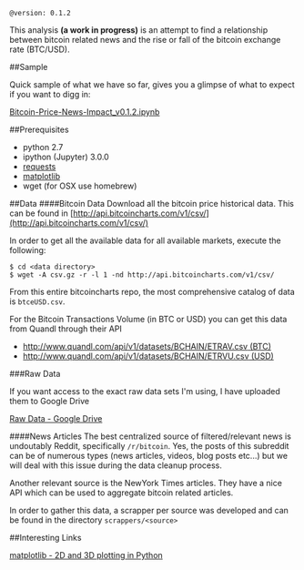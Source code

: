     @version: 0.1.2

This analysis **(a work in progress)** is an attempt to find a relationship between bitcoin related news and the rise or fall of the bitcoin exchange rate (BTC/USD).

##Sample

Quick sample of what we have so far, gives you a glimpse of what to expect if you want to digg in:

[Bitcoin-Price-News-Impact_v0.1.2.ipynb](http://nbviewer.ipython.org/github/Link-/bitcoin-manalysis/blob/master/data_analysis/Bitcoin-Price-News-Impact_v0.1.2.ipynb)

##Prerequisites

* python 2.7
* ipython (Jupyter) 3.0.0
* [requests](http://docs.python-requests.org/en/latest/)
* [matplotlib](http://matplotlib.org)
* wget (for OSX use homebrew)

##Data
####Bitcoin Data
Download all the bitcoin price historical data. This can be found in [http://api.bitcoincharts.com/v1/csv/](http://api.bitcoincharts.com/v1/csv/)

In order to get all the available data for all available markets, execute the following:

	$ cd <data directory>
    $ wget -A csv.gz -r -l 1 -nd http://api.bitcoincharts.com/v1/csv/
    
From this entire bitcoincharts repo, the most comprehensive catalog of data is `btceUSD.csv`.

For the Bitcoin Transactions Volume (in BTC or USD) you can get this data from Quandl through their API

* [http://www.quandl.com/api/v1/datasets/BCHAIN/ETRAV.csv (BTC)](http://www.quandl.com/api/v1/datasets/BCHAIN/ETRAV.csv)
* [http://www.quandl.com/api/v1/datasets/BCHAIN/ETRVU.csv (USD)](http://www.quandl.com/api/v1/datasets/BCHAIN/ETRVU.csv)

###Raw Data

If you want access to the exact raw data sets I'm using, I have uploaded them to Google Drive

[Raw Data - Google Drive](https://drive.google.com/folderview?id=0B5eZRVoBwyOafkxHVjd5NlpNX2R2V0xMS1AzcG9rQjdDdm5KdzQyUGFWQUx4cG9Cb2d6MEk&usp=sharing)

####News Articles
The best centralized source of filtered/relevant news is undoutably Reddit, specifically `/r/bitcoin`. Yes, the posts of this subreddit can be of numerous types (news articles, videos, blog posts etc...) but we will deal with this issue during the data cleanup process.

Another relevant source is the NewYork Times articles. They have a nice API which can be used to aggregate bitcoin related articles.

In order to gather this data, a scrapper per source was developed and can be found in the directory `scrappers/<source>`

##Interesting Links

[matplotlib - 2D and 3D plotting in Python](http://nbviewer.ipython.org/github/jrjohansson/scientific-python-lectures/blob/master/Lecture-4-Matplotlib.ipynb)